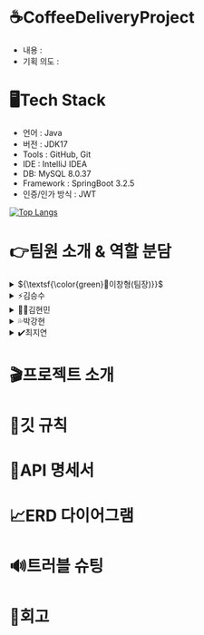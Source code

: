 # ☕CoffeeDeliveryProject
- 내용 :
- 기획 의도 :
  
# 🖥️Tech Stack
- 언어 : Java
- 버전 : JDK17
- Tools : GitHub, Git
- IDE : IntelliJ IDEA
- DB: MySQL 8.0.37
- Framework : SpringBoot 3.2.5
- 인증/인가 방식 : JWT

[![Top Langs](https://github-readme-stats.vercel.app/api/top-langs/?username=dlalwn&layout=compact)](https://github.com/dlalwn/github-readme-stats)
  
# 👉팀원 소개 & 역할 분담
<details>
<summary>
  ${\textsf{\color{green}🤡이창형(팀장)}}$
</summary>
   토글 안 내용
</details>
<details>
<summary>
  ⚡김승수
</summary>
   토글 안 내용
</details>
<details>
<summary>
  👍🏻김현민
</summary>
   토글 안 내용
</details>
<details>
<summary>
  💦박강현
</summary>
   토글 안 내용
</details>
<details>
<summary>
  ✔️최지연
</summary>
   토글 안 내용
</details>

# 🎬프로젝트 소개
# 📢깃 규칙
# 📑API 명세서
# 📈ERD 다이어그램
# 🔊트러블 슈팅
# 📓회고
